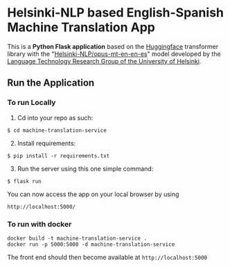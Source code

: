 # Helsinki-NLP based English-Spanish Machine Translation App

This is a **Python Flask application** based on the [Huggingface](https://huggingface.co) transformer library with the "[Helsinki-NLP/opus-mt-en-en-es](https://huggingface.co/Helsinki-NLP/opus-mt-en-es)" model developed by the [Language Technology Research Group of the University of Helsinki](https://blogs.helsinki.fi/language-technology/).

## Run the Application
### To run Locally

1. Cd into your repo as such:
```
$ cd machine-translation-service
```

2. Install requirements:
```
$ pip install -r requirements.txt
```

3. Run the server using this one simple command:
```
$ flask run
```
You can now access the app on your local browser by using
```
http://localhost:5000/
```

### To run with docker

```
docker build -t machine-translation-service .
docker run -p 5000:5000 -d machine-translation-service
```

The front end should then become available at ```http://localhost:5000```